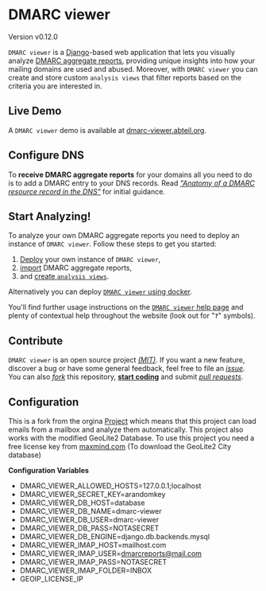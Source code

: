 # DMARC viewer

Version v0.12.0


`DMARC viewer` is a [Django](https://docs.djangoproject.com/en/1.11/)-based web
application that lets you visually analyze [DMARC aggregate
reports](https://dmarc.org/), providing unique insights into how your mailing
domains are used and abused. Moreover, with `DMARC viewer` you can create and
store custom `analysis views` that filter reports based on the criteria you are
interested in.

## Live Demo
A  `DMARC viewer` demo is available at
[dmarc-viewer.abteil.org](https://dmarc-viewer.abteil.org).


## Configure DNS
To **receive DMARC aggregate reports** for your domains all you need to do is
to add a DMARC entry to your DNS records. Read [*"Anatomy of a DMARC resource
record in the DNS"*](https://dmarc.org/overview/) for initial guidance.


## Start Analyzing!
To analyze your own DMARC aggregate reports you need to deploy an instance of
`DMARC viewer`. Follow these steps to get you started:

 1. [Deploy](DEPLOYMENT.md) your own instance of `DMARC viewer`,
 1. [import](REPORTS.md) DMARC aggregate reports,
 1. and [create `analysis views`](ANALYSIS_VIEWS.md).

Alternatively you can deploy [`DMARC viewer` using docker](DOCKER.md).

You'll find further usage instructions on the
[`DMARC viewer` help page](https://dmarc-viewer.abteil.org/help/) and plenty of
contextual help throughout the website (look out for "**`?`**" symbols).

## Contribute
`DMARC viewer` is an open source project [*(MIT)*](LICENSE). If you want a new
feature, discover a bug or have some general feedback, feel free to file an
[*issue*](https://github.com/dmarc-viewer/dmarc-viewer/issues). You can also
[*fork*](https://help.github.com/articles/fork-a-repo/) this repository,
[**start coding**](CONTRIBUTE.md) and submit [*pull
requests*](https://github.com/dmarc-viewer/dmarc-viewer/pulls).


## Configuration
This is a fork from the orgina [Project](https://github.com/dmarc-viewer/dmarc-viewer)
which means that this project can load emails from a mailbox and analyze them automatically.
This project also works with the modified GeoLite2 Database.
To use this project you need a free license key from [maxmind.com](https://maxmind.com) (To download the GeoLite2 City database)

**Configuration Variables**
 * DMARC_VIEWER_ALLOWED_HOSTS=127.0.0.1;localhost
 * DMARC_VIEWER_SECRET_KEY=arandomkey
 * DMARC_VIEWER_DB_HOST=database
 * DMARC_VIEWER_DB_NAME=dmarc-viewer
 * DMARC_VIEWER_DB_USER=dmarc-viewer
 * DMARC_VIEWER_DB_PASS=NOTASECRET
 * DMARC_VIEWER_DB_ENGINE=django.db.backends.mysql
 * DMARC_VIEWER_IMAP_HOST=mailhost.com
 * DMARC_VIEWER_IMAP_USER=dmarcreports@mail.com
 * DMARC_VIEWER_IMAP_PASS=NOTASECRET
 * DMARC_VIEWER_IMAP_FOLDER=INBOX
 * GEOIP_LICENSE_IP
